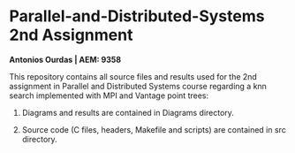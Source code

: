 # Parallel-and-Distributed-Systems 2nd Assignment

**Antonios Ourdas | AEM: 9358**

This repository contains all source files and results used for the 2nd assignment in Parallel and Distributed Systems course regarding a knn search implemented with MPI and Vantage point trees:

1. Diagrams and results are contained in Diagrams directory.

2. Source code (C files, headers, Makefile and scripts) are contained in src directory.
